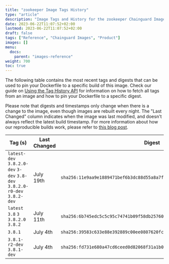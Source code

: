 ```yaml
---
title: "zookeeper Image Tags History"
type: "article"
description: "Image Tags and History for the zookeeper Chainguard Image"
date: 2023-06-22T11:07:52+02:00
lastmod: 2023-06-22T11:07:52+02:00
draft: false
tags: ["Reference", "Chainguard Images", "Product"]
images: []
menu:
  docs:
    parent: "images-reference"
weight: 700
toc: true
---
```


The following table contains the most recent tags and digests that can be used to pin your Dockerfile to a specific build of this image. Check our guide on [Using the Tag History API](/chainguard/chainguard-images/using-the-tag-history-api/) for information on how to fetch all tags from an image and how to pin your Dockerfile to a specific digest.

Please note that digests and timestamps only change when there is a change to the image, even though images are rebuilt every night. The "Last Changed" column indicates when the image was last modified, and doesn't always reflect the latest build timestamp. For more information about how our reproducible builds work, please refer to [this blog post](https://www.chainguard.dev/unchained/reproducing-chainguards-reproducible-image-builds).

| Tag (s)                                                                    | Last Changed | Digest                                                                    |
|----------------------------------------------------------------------------|--------------|---------------------------------------------------------------------------|
|  `latest-dev` `3.8.2.0-dev` `3-dev` `3.8-dev` `3.8.2.0-r0-dev` `3.8.2-dev` | July 19th    | `sha256:11e9aa9e1889471bef6b3dc88d55a8a7fb877487a1ed0ce29cfdaf83c1db284f` |
|  `latest` `3.8` `3` `3.8.2.0` `3.8.2`                                      | July 11th    | `sha256:6b745edc5c5c95c74741b09f58db257606cb71858495bd7c47f46fa89fd355c2` |
|  `3.8.1`                                                                   | July 4th     | `sha256:39583c633e88e392889c00ee0807620fc363be8dedfa57c7c7b2c54c2304831b` |
|  `3.8.1-r2-dev` `3.8.1-dev`                                                | July 4th     | `sha256:fd731e680a47cd6ceed0d82068f31a1b06e612314ba142e8785f2ad2351dd12b` |
